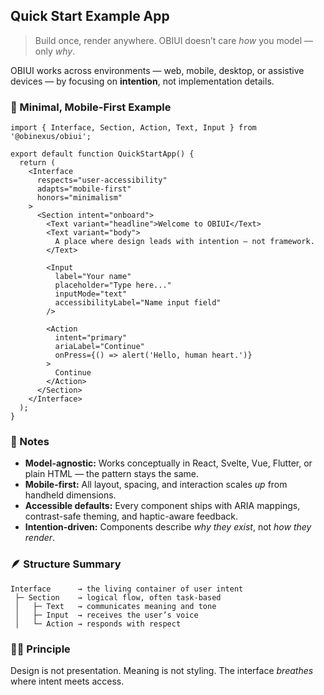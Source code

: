 ## Quick Start Example App

> Build once, render anywhere.
> OBIUI doesn’t care *how* you model — only *why*.

OBIUI works across environments — web, mobile, desktop, or assistive devices — by focusing on **intention**, not implementation details.

### 📱 Minimal, Mobile-First Example

```tsx
import { Interface, Section, Action, Text, Input } from '@obinexus/obiui';

export default function QuickStartApp() {
  return (
    <Interface
      respects="user-accessibility"
      adapts="mobile-first"
      honors="minimalism"
    >
      <Section intent="onboard">
        <Text variant="headline">Welcome to OBIUI</Text>
        <Text variant="body">
          A place where design leads with intention — not framework.
        </Text>

        <Input
          label="Your name"
          placeholder="Type here..."
          inputMode="text"
          accessibilityLabel="Name input field"
        />

        <Action
          intent="primary"
          ariaLabel="Continue"
          onPress={() => alert('Hello, human heart.')}
        >
          Continue
        </Action>
      </Section>
    </Interface>
  );
}
```

### 🧭 Notes

* **Model-agnostic:** Works conceptually in React, Svelte, Vue, Flutter, or plain HTML — the pattern stays the same.
* **Mobile-first:** All layout, spacing, and interaction scales *up* from handheld dimensions.
* **Accessible defaults:** Every component ships with ARIA mappings, contrast-safe theming, and haptic-aware feedback.
* **Intention-driven:** Components describe *why they exist*, not *how they render*.

### 🪶 Structure Summary

```
Interface      → the living container of user intent
 ├─ Section    → logical flow, often task-based
 │   ├─ Text   → communicates meaning and tone
 │   ├─ Input  → receives the user’s voice
 │   └─ Action → responds with respect
```

### 🧘‍♀️ Principle

Design is not presentation.
Meaning is not styling.
The interface *breathes* where intent meets access.
